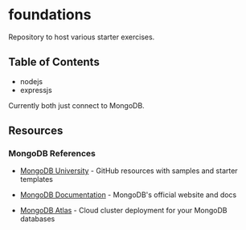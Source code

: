 # foundations

Repository to host various starter exercises.

## Table of Contents

- nodejs
- expressjs

Currently both just connect to MongoDB.

## Resources

### MongoDB References

- [MongoDB University](https://github.com/mongodb-university) - GitHub resources with samples and starter templates

- [MongoDB Documentation](https://www.mongodb.com/docs/) - MongoDB's official website and docs

- [MongoDB Atlas](https://bit.ly/mdb-atlas) - Cloud cluster deployment for your MongoDB databases